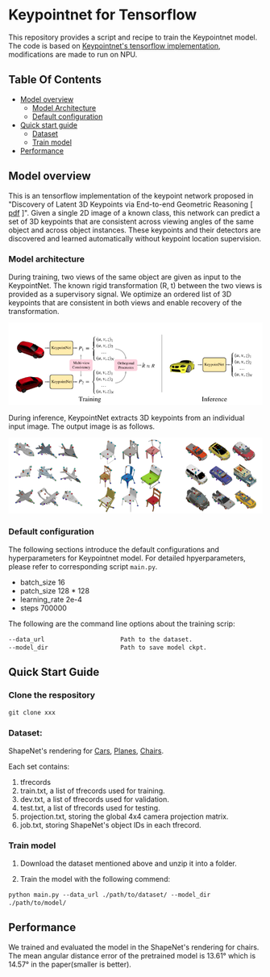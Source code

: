# Keypointnet for Tensorflow

This repository provides a script and recipe to train the Keypointnet model. The code is based on [Keypointnet's tensorflow implementation](https://github.com/tensorflow/models/tree/v1.13.0/research/keypointnet), modifications are made to run on NPU.

## Table Of Contents

* [Model overview](#model-overview)
  * [Model Architecture](#model-architecture)
  * [Default configuration](#default-configuration)
* [Quick start guide](#quick-start-guide)
  * [Dataset](#dataset)
  * [Train model](#train-model)
* [Performance](#performance)

## Model overview
This is an tensorflow implementation of the keypoint network proposed in "Discovery of Latent 3D Keypoints via End-to-end Geometric Reasoning [ [pdf](https://arxiv.org/pdf/1807.03146.pdf) ]". Given a single 2D image of a known class, this network can predict a set of 3D keypoints that are consistent across viewing angles of the same object and across object instances. These keypoints and their detectors are discovered and learned automatically without keypoint location supervision.


### Model architecture
During training, two views of the same object are given as input to the KeypointNet. The known rigid transformation (R, t) between the two views is provided as a supervisory signal. We optimize an ordered list of 3D keypoints that are consistent in both views and enable recovery of the transformation.

<p align="center">
  <img src="images/Keypointnet.png" width="600px"/> 
</p>

During inference, KeypointNet extracts 3D keypoints from an individual input image. The output image is as follows.

<p align="center">
  <img  src="images/result.png" width="600px"/>
</p>


### Default configuration
The following sections introduce the default configurations and hyperparameters for Keypointnet model. For detailed hpyerparameters, please refer to corresponding script `main.py`.

- batch_size 16
- patch_size 128 * 128
- learning_rate 2e-4
- steps 700000

The following are the command line options about the training scrip:

    --data_url                     Path to the dataset.
    --model_dir                    Path to save model ckpt.


## Quick Start Guide

### Clone the respository

```shell
git clone xxx
```

### Dataset:
  ShapeNet's rendering for 
  [Cars](https://storage.googleapis.com/discovery-3dkeypoints-data/cars_with_keypoints.zip),
  [Planes](https://storage.googleapis.com/discovery-3dkeypoints-data/planes_with_keypoints.zip),
  [Chairs](https://storage.googleapis.com/discovery-3dkeypoints-data/chairs_with_keypoints.zip).

  Each set contains:
1. tfrecords
2. train.txt, a list of tfrecords used for training.
2. dev.txt, a list of tfrecords used for validation.
3. test.txt, a list of tfrecords used for testing.
4. projection.txt, storing the global 4x4 camera projection matrix.
5. job.txt, storing ShapeNet's object IDs in each tfrecord.

### Train model
1) Download the dataset mentioned above and unzip it into a folder.


2) Train the model with the following commend:
```
python main.py --data_url ./path/to/dataset/ --model_dir ./path/to/model/
```


## Performance
We trained and evaluated the model in the ShapeNet's rendering for chairs. The mean angular distance error of the pretrained model is 13.61° which is 14.57° in the paper(smaller is better).

